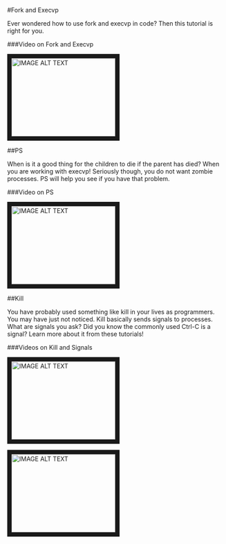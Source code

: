 #Fork and Execvp

Ever wondered how to use fork and execvp in code?
Then this tutorial is right for you.

###Video on Fork and Execvp

<a href="https://www.youtube.com/watch?v=O1UOWScmqxg" target="_blank"><img src="http://img.youtube.com/vi/O1UOWScmqxg/0.jpg" 
alt="IMAGE ALT TEXT" width="240" height="180" border="10" /></a>

##PS

When is it a good thing for the children to die if the parent has died?
When you are working with execvp!
Seriously though, you do not want zombie processes.
PS will help you see if you have that problem.

###Video on PS

<a href="https://www.youtube.com/watch?v=IUxYZYbHoWU" target="_blank"><img src="http://img.youtube.com/vi/IUxYZYbHoWU/0.jpg" 
alt="IMAGE ALT TEXT" width="240" height="180" border="10" /></a>


##Kill

You have probably used something like kill in your lives as programmers.
You may have just not noticed.
Kill basically sends signals to processes.
What are signals you ask?
Did you know the commonly used Ctrl-C is a signal?
Learn more about it from these tutorials!

###Videos on Kill and Signals

<a href="https://www.youtube.com/watch?v=FeQT_S_8WH0" target="_blank"><img src="http://img.youtube.com/vi/FeQT_S_8WH0/0.jpg" 
alt="IMAGE ALT TEXT" width="240" height="180" border="10" /></a>

<a href="https://www.youtube.com/watch?v=e8_N7UkQSc0" target="_blank"><img src="http://img.youtube.com/vi/e8_N7UkQSc0/0.jpg" 
alt="IMAGE ALT TEXT" width="240" height="180" border="10" /></a>



